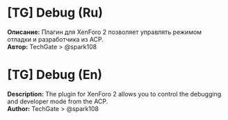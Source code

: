 # [TG] Debug (Ru)
**Описание:** Плагин для XenForo 2 позволяет управлять режимом отладки и разработчика из ACP.<br />
**Автор:** TechGate > @spark108
# [TG] Debug (En)
**Description:** The plugin for XenForo 2 allows you to control the debugging and developer mode from the ACP.</br>
**Author:** TechGate > @spark108
